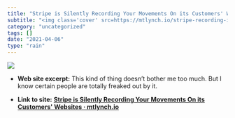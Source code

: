 ```yaml
---
title: "Stripe is Silently Recording Your Movements On its Customers' Websites · mtlynch.io"
subtitle: "<img class='cover' src=https://mtlynch.io/stripe-recording-its-customers/og-image.jpg>"
category: "uncategorized"
tags: []
date: "2021-04-06"
type: "rain"
---
```

<img class="cover" src=https://mtlynch.io/stripe-recording-its-customers/og-image.jpg>



* **Web site excerpt:** This kind of thing doesn’t bother me too much. But I know certain people are totally freaked out by it.

* **Link to site:** **[Stripe is Silently Recording Your Movements On its Customers' Websites · mtlynch.io](https://mtlynch.io/stripe-recording-its-customers)**